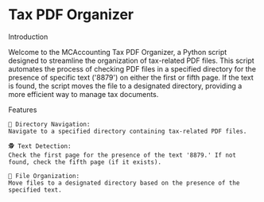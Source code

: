 # Tax PDF Organizer
Introduction

Welcome to the MCAccounting Tax PDF Organizer, a Python script designed to streamline the organization of tax-related PDF files. This script automates the process of checking PDF files in a specified directory for the presence of specific text ('8879') on either the first or fifth page. If the text is found, the script moves the file to a designated directory, providing a more efficient way to manage tax documents.


Features

    📂 Directory Navigation:
    Navigate to a specified directory containing tax-related PDF files.

    🕵️ Text Detection:
    Check the first page for the presence of the text '8879.' If not found, check the fifth page (if it exists).

    📁 File Organization:
    Move files to a designated directory based on the presence of the specified text.
